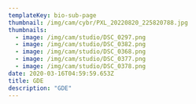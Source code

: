 ```yaml
---
templateKey: bio-sub-page
thumbnail: /img/cam/cybr/PXL_20220820_225820788.jpg
thumbnails:
  - image: /img/cam/studio/DSC_0297.png
  - image: /img/cam/studio/DSC_0382.png
  - image: /img/cam/studio/DSC_0368.png
  - image: /img/cam/studio/DSC_0377.png
  - image: /img/cam/studio/DSC_0378.png
date: 2020-03-16T04:59:59.653Z
title: GDE
description: "GDE"
---
```

